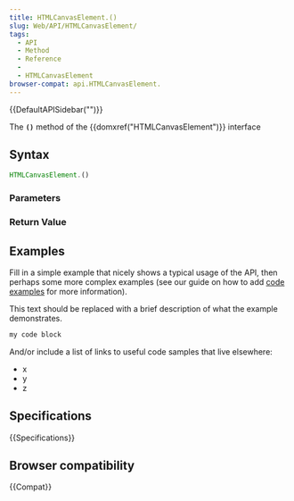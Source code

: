 ```yaml
---
title: HTMLCanvasElement.()
slug: Web/API/HTMLCanvasElement/
tags:
  - API
  - Method
  - Reference
  - 
  - HTMLCanvasElement
browser-compat: api.HTMLCanvasElement.
---
```

{{DefaultAPISidebar("")}}

The **`()`** method of the {{domxref("HTMLCanvasElement")}} interface 

## Syntax

```js
HTMLCanvasElement.()
```

### Parameters



### Return Value



## Examples

Fill in a simple example that nicely shows a typical usage of the API, then perhaps some more complex examples (see our guide on how to add [code examples](/en-US/docs/MDN/Contribute/Structures/Code_examples) for more information).

This text should be replaced with a brief description of what the example demonstrates.

```js
my code block
```

And/or include a list of links to useful code samples that live elsewhere:

*   x
*   y
*   z

## Specifications

{{Specifications}}

## Browser compatibility

{{Compat}}

